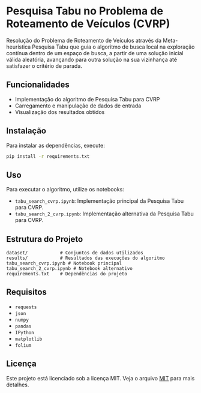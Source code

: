 # Pesquisa Tabu no Problema de Roteamento de Veículos (CVRP)
Resolução do Problema de Roteamento de Veículos através da Meta-heurística Pesquisa Tabu que guia o algoritmo de busca local na exploração contínua dentro de um espaço de busca, a partir de uma solução inicial válida aleatória, avançando para outra solução na sua vizinhança até satisfazer o critério de parada.

## Funcionalidades
- Implementação do algoritmo de Pesquisa Tabu para CVRP
- Carregamento e manipulação de dados de entrada
- Visualização dos resultados obtidos

## Instalação
Para instalar as dependências, execute:
```bash
pip install -r requirements.txt
```

## Uso
Para executar o algoritmo, utilize os notebooks:
- `tabu_search_cvrp.ipynb`: Implementação principal da Pesquisa Tabu para CVRP.
- `tabu_search_2_cvrp.ipynb`: Implementação alternativa da Pesquisa Tabu para CVRP.

## Estrutura do Projeto
```
dataset/            # Conjuntos de dados utilizados
results/            # Resultados das execuções do algoritmo
tabu_search_cvrp.ipynb # Notebook principal
tabu_search_2_cvrp.ipynb # Notebook alternativo
requirements.txt    # Dependências do projeto
```

## Requisitos
- `requests`
- `json`
- `numpy`
- `pandas`
- `IPython`
- `matplotlib`
- `folium`

## Licença
Este projeto está licenciado sob a licença MIT. Veja o arquivo [MIT](https://choosealicense.com/licenses/mit/) para mais detalhes.
